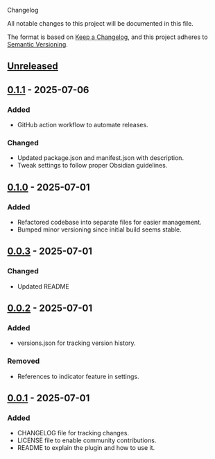 Changelog

All notable changes to this project will be documented in this file.

The format is based on [Keep a Changelog](https://keepachangelog.com/en/1.1.0/),
and this project adheres to [Semantic Versioning](https://semver.org/spec/v2.0.0.html).

## [Unreleased]

## [0.1.1] - 2025-07-06

### Added

- GitHub action workflow to automate releases.

### Changed

- Updated package.json and manifest.json with description.
- Tweak settings to follow proper Obsidian guidelines.

## [0.1.0] - 2025-07-01

### Added

- Refactored codebase into separate files for easier management.
- Bumped minor versioning since initial build seems stable.

## [0.0.3] - 2025-07-01

### Changed

- Updated README

## [0.0.2] - 2025-07-01

### Added

- versions.json for tracking version history.

### Removed

- References to indicator feature in settings.

## [0.0.1] - 2025-07-01

### Added

- CHANGELOG file for tracking changes.
- LICENSE file to enable community contributions.
- README to explain the plugin and how to use it.

[unreleased]: https://github.com/23maverick23/attendees-extractor/compare/0.1.1...HEAD
[0.0.1]: https://github.com/23maverick23/attendees-extractor/releases/tag/0.0.1
[0.0.2]: https://github.com/23maverick23/attendees-extractor/releases/tag/0.0.2
[0.0.3]: https://github.com/23maverick23/attendees-extractor/releases/tag/0.0.3
[0.1.0]: https://github.com/23maverick23/attendees-extractor/releases/tag/0.1.0
[0.1.1]: https://github.com/23maverick23/attendees-extractor/releases/tag/0.1.1
